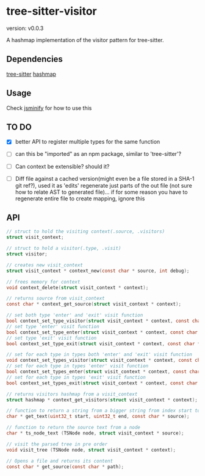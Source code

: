 # tree-sitter-visitor

version: v0.0.3

A hashmap implementation of the visitor pattern for tree-sitter.

## Dependencies

[tree-sitter](https://github.com/tree-sitter/tree-sitter)
[hashmap](https://github.com/tidwall/hashmap.c)

## Usage

Check [jsminify](https://github.com/marcel0ll/jsminify) for how to use this

## TO DO

- [x] better API to register multiple types for the same function
- [ ] can this be "imported" as an npm package, similar to 'tree-sitter'?
- [ ] Can context be extensible? should it?

- [ ] Diff file against a cached version(might even be a file stored in a SHA-1 git ref?),
used it as 'edits' regenerate just parts of the out file (not sure how to relate AST to generated file)...
if for some reason you have to regenerate entire file to create mapping, ignore this

## API

```c
// struct to hold the visiting context(.source, .visitors)
struct visit_context;

// struct to hold a visitor(.type, .visit)
struct visitor;

// creates new visit_context
struct visit_context * context_new(const char * source, int debug);

// frees memory for context
void context_delete(struct visit_context * context);

// returns source from visit_context
const char * context_get_source(struct visit_context * context);

// set both type 'enter' and 'exit' visit function
bool context_set_type_visitor(struct visit_context * context, const char * type, void (*enter)(), void (*exit)());
// set type 'enter' visit function
bool context_set_type_enter(struct visit_context * context, const char * type, void (*enter)());
// set type 'exit' visit function
bool context_set_type_exit(struct visit_context * context, const char * type, void (*exit)());

// set for each type in types both 'enter' and 'exit' visit function
void context_set_types_visitor(struct visit_context * context, const char * types[], void (*enter)(), void (*exit)());
// set for each type in types 'enter' visit function
bool context_set_types_enter(struct visit_context * context, const char * types[], void (*enter)());
// set for each type in types 'exit' visit function
bool context_set_types_exit(struct visit_context * context, const char * types[], void (*exit)());

// returns visitors hashmap from a visit_context
struct hashmap * context_get_visitors(struct visit_context * context);

// function to return a string from a bigger string from index start to end
char * get_text(uint32_t start, uint32_t end, const char * source);

// function to return the source text from a node 
char * ts_node_text (TSNode node, struct visit_context * source);

// visit the parsed tree in pre order
void visit_tree (TSNode node, struct visit_context * context);

// Opens a file and returns its content
const char * get_source(const char * path);
```
